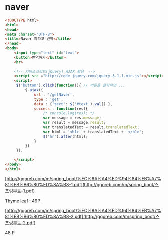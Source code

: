 # naver

```html
<!DOCTYPE html>
<html>
<head>
<meta charset="UTF-8">
<title>Naver 파파고 번역</title>
</head>
<body>
	<input type="text" id="text">
	<button>번역하기</button>
	<hr>
	
	<!-- 자바스크립트(jQuery) AJAX 활용  -->
	<script src ="http://code.jquery.com/jquery-3.1.1.min.js"></script>
	<script>
	 $('button').click(function(){ // 버튼을 클릭하면 ...
		 $.ajax({
			 url : '/getNaver',
			 type : 'get',
			 data : {'text': $('#text').val() },
			 success : function(res){
				 /* console.log(res); */
				 var message = res.message;
				 var result = message.result;
				 var translatedText = result.translatedText;
				 var html = '<h1>' + translatedText + '</h1>';
				 $('hr').after(html);
			 }
		 })
	 });
	
	</script>
</body>
</html>
```



[http://ggoreb.com/m/spring_boot/%EC%8A%A4%ED%94%84%EB%A7%81%EB%B6%80%ED%8A%B8-1.pdf](http://ggoreb.com/m/spring_boot/스프링부트-1.pdf)

Thyme leaf : 49P



[http://ggoreb.com/m/spring_boot/%EC%8A%A4%ED%94%84%EB%A7%81%EB%B6%80%ED%8A%B8-2.pdf](http://ggoreb.com/m/spring_boot/스프링부트-2.pdf)

48 P